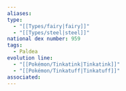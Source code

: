 ```yaml
---
aliases: 
type:
  - "[[Types/fairy|fairy]]"
  - "[[Types/steel|steel]]"
national dex number: 959
tags:
  - Paldea
evolution line:
  - "[[Pokémon/Tinkatink|Tinkatink]]"
  - "[[Pokémon/Tinkatuff|Tinkatuff]]"
associated: 
---
```

